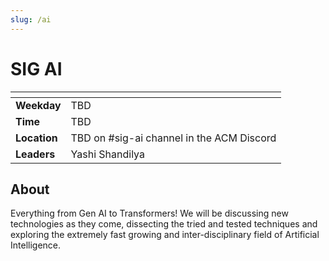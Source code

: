 ```yaml
---
slug: /ai
---
```


# SIG AI

| <!-- -->     | <!-- -->                                    |
| ------------ | ------------------------------------------- |
| **Weekday**  | TBD                                         |
| **Time**     | TBD                                         |
| **Location** | TBD on #sig-ai channel in the ACM Discord   |
| **Leaders**  | Yashi Shandilya                             |

## About

Everything from Gen AI to Transformers!
We will be discussing new technologies as they come, dissecting the tried and tested techniques and exploring the extremely fast growing and inter-disciplinary field of Artificial Intelligence.
